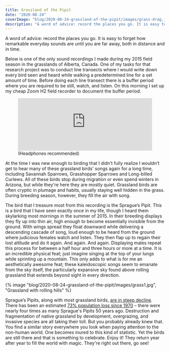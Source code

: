 ```yaml
---
title: Grassland of the Pipit
date: "2020-08-24"
coverImage: "blog/2020-08-24-grassland-of-the-pipit/images/grass-drag.jpg"
description: "A word of advice: record the places you go. It is easy to forget how remarkable everyday sounds are until you are far away, both in distance and in time."
---
```


A word of advice: record the places you go. It is easy to forget how remarkable everyday sounds are until you are far away, both in distance and in time.

Below is one of the only sound recordings I made during my 2015 field season in the grasslands of Alberta, Canada. One of my tasks for that research project was to conduct line transects where I would write down every bird seen and heard while walking a predetermined line for a set amount of time. Before doing each line transect there is a buffer period where you are required to be still, watch, and listen. On this morning I set up my cheap Zoom H2 field recorder to document the buffer period.

<div class="center">
    <figure>
        <iframe width="100%" height="166" scrolling="no" frameborder="no" allow="autoplay" src="https://w.soundcloud.com/player/?url=https%3A//api.soundcloud.com/tracks/880917784&color=%2386a1b0&auto_play=false&hide_related=false&show_comments=true&show_user=true&show_reposts=false&show_teaser=true"></iframe>
        <figcaption>(Headphones recommended)</figcaption>
    </figure>
</div>

At the time I was new enough to birding that I didn’t fully realize I wouldn’t get to hear many of these grassland birds' songs again for a long time, including Savannah Sparrows, Grasshopper Sparrows and Long-billed Curlews. All of these birds stop during migration or even spend winters in Arizona, but while they're here they are mostly quiet. Grassland birds are often cryptic in plumage and habits, usually staying well hidden in the grass. During breeding season, however, they fill the air with song.

The bird that I treasure most from this recording is the Sprague’s Pipit. This is a bird that I have seen exactly once in my life, though I heard them skylarking most mornings in the summer of 2015. In their breeding displays they fly up into thin air, high enough to become essentially invisible from the ground. With wings spread they float downward while delivering a descending cascade of song, loud enough to be heard from the ground where judicious females watch and listen. They then flap up to regain their lost altitude and do it again. And again. And again. Displaying males repeat this process for between a half hour and three hours or more at a time. It is an incredible physical feat; just imagine singing at the top of your lungs while sprinting up a mountain. This only adds to what is for me an aesthetically awesome feat; these kaleidoscopic songs seem to emanate from the sky itself, the particularly expansive sky found above rolling grassland that extends beyond sight in every direction.

<div class="med-width">
{% image "blog/2020-08-24-grassland-of-the-pipit/images/grass1.jpg", "Grassland with rolling hills" %}
</div>

Sprague’s Pipits, along with most grassland birds, [are in steep decline](https://www.3billionbirds.org/). There has been an estimated [73% population loss since 1970](https://partnersinflight.org/species/spragues-pipit/) – there were nearly four times as many Sprague's Pipits 50 years ago. Destruction and fragmentation of native grassland by development, overgrazing, and invasive species are all taking their toll. But you probably already knew that. You find a similar story everywhere you look when paying attention to the non-human world. One becomes inured to this kind of statistic. Yet the birds are still there and that is something to celebrate. Enjoy it! They return year after year to fill the world with magic. They're right out there, go see!